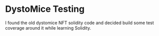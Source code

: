 # DystoMice Testing

I found the old dystomice NFT solidity code and decided build some test coverage around it while learning Solidity. 
